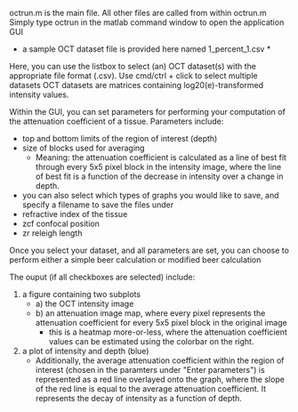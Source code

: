 octrun.m is the main file. All other files are called from within octrun.m
Simply type octrun in the matlab command window to open the application GUI

* a sample OCT dataset file is provided here named 1_percent_1.csv *

Here, you can use the listbox to select (an) OCT dataset(s) with the appropriate file format (.csv). Use cmd/ctrl + click to select multiple datasets
OCT datasets are matrices containing log20(e)-transformed intensity values.

Within the GUI, you can set parameters for performing your computation of the attenuation coefficient of a tissue.
Parameters include:
- top and bottom limits of the region of interest (depth)
- size of blocks used for averaging
	- Meaning: the attenuation coefficient is calculated as a line of best fit through every 5x5 pixel block in the intensity image, where the line of best fit is a function of the decrease in intensity over a change in depth.
- you can also select which types of graphs you would like to save, and specify a filename to save the files under
- refractive index of the tissue
- zcf confocal position
- zr releigh length

Once you select your dataset, and all parameters are set, you can choose to perform either a simple beer calculation or modified beer calculation

The ouput (if all checkboxes are selected) include:
1) a figure containing two subplots
	- a) the OCT intensity image
	- b) an attenuation image map, where every pixel represents the attenuation coefficient for every 5x5 pixel block in the original image
		- this is a heatmap more-or-less, where the attenuation coefficient values can be estimated using the colorbar on the right.
2) a plot of intensity and depth (blue)
	- Additionally, the average attenuation coefficient within the region of interest (chosen in the paramters under "Enter parameters") is represented as a red line overlayed onto the graph, where the slope of the red line is equal to the average attenuation coefficient. It represents the decay of intensity as a function of depth.
